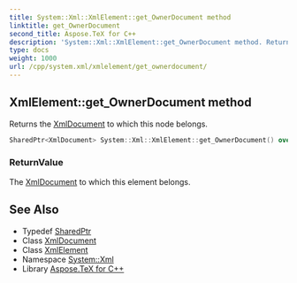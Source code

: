 ```yaml
---
title: System::Xml::XmlElement::get_OwnerDocument method
linktitle: get_OwnerDocument
second_title: Aspose.TeX for C++
description: 'System::Xml::XmlElement::get_OwnerDocument method. Returns the XmlDocument to which this node belongs in C++.'
type: docs
weight: 1000
url: /cpp/system.xml/xmlelement/get_ownerdocument/
---
```

## XmlElement::get_OwnerDocument method


Returns the [XmlDocument](../../xmldocument/) to which this node belongs.

```cpp
SharedPtr<XmlDocument> System::Xml::XmlElement::get_OwnerDocument() override
```


### ReturnValue

The [XmlDocument](../../xmldocument/) to which this element belongs.

## See Also

* Typedef [SharedPtr](../../../system/sharedptr/)
* Class [XmlDocument](../../xmldocument/)
* Class [XmlElement](../)
* Namespace [System::Xml](../../)
* Library [Aspose.TeX for C++](../../../)
